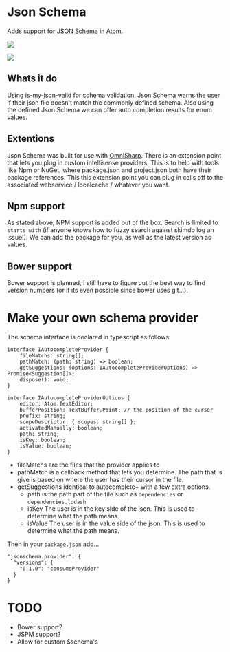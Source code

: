 # Json Schema

Adds support for [JSON Schema](http://json-schema.org/) in [Atom](http://atom.io).

![](https://raw.githubusercontent.com/OmniSharp/atom-json-schema/master/schema.gif)


![](https://raw.githubusercontent.com/OmniSharp/atom-json-schema/master/schema2.gif)

## Whats it do
Using is-my-json-valid for schema validation, Json Schema warns the user if their json file doesn't match the commonly defined schema.  Also using the defined Json Schema we can offer auto completion results for enum values.

## Extentions
Json Schema was built for use with [OmniSharp](http://www.omnisharp.net/).  There is an extension point that lets you plug in custom intellisense providers.  This is to help with tools like Npm or NuGet, where package.json and project.json
both have their package references.  This this extension point you can plug in calls off to the associated webservice / localcache / whatever you want.

## Npm support
As stated above, NPM support is added out of the box.  Search is limited to `starts with` (if anyone knows how to fuzzy search against skimdb log an issue!).  We can add the package for you, as well as the latest version as values.

## Bower support
Bower support is planned, I still have to figure out the best way to find version numbers (or if its even possible since bower uses git...).


# Make your own schema provider
The schema interface is declared in typescript as follows:

```
interface IAutocompleteProvider {
    fileMatchs: string[];
    pathMatch: (path: string) => boolean;
    getSuggestions: (options: IAutocompleteProviderOptions) => Promise<Suggestion[]>;
    dispose(): void;
}

interface IAutocompleteProviderOptions {
    editor: Atom.TextEditor;
    bufferPosition: TextBuffer.Point; // the position of the cursor
    prefix: string;
    scopeDescriptor: { scopes: string[] };
    activatedManually: boolean;
    path: string;
    isKey: boolean;
    isValue: boolean;
}
```

* fileMatchs
  are the files that the provider applies to
* pathMatch
  is a callback method that lets you determine.  The path that is give is based on where the user has their cursor in the file.
* getSuggestions
  identical to autocomplete+ with a few extra options.
  * path
    is the path part of the file such as `dependencies` or `dependencies.lodash`
  * isKey
    The user is in the key side of the json.  This is used to determine what the path means.
  * isValue
    The user is in the value side of the json.  This is used to determine what the path means.

Then in your `package.json` add...

```
"jsonschema.provider": {
  "versions": {
    "0.1.0": "consumeProvider"
  }
}
```


# TODO
* Bower support?
* JSPM support?
* Allow for custom $schema's
